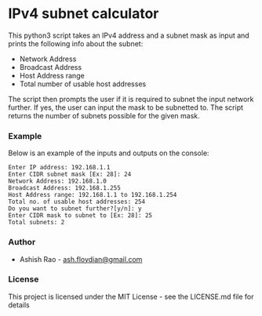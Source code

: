 # IPv4 subnet calculator

This python3 script takes an IPv4 address and a subnet mask as input and prints the following info about the subnet:
* Network Address
* Broadcast Address
* Host Address range
* Total number of usable host addresses

The script then prompts the user if it is required to subnet the input network further. If yes, the user can input the mask to be subnetted to. The script returns the number of subnets possible for the given mask.

### Example
Below is an example of the inputs and outputs on the console:
```commandline
Enter IP address: 192.168.1.1
Enter CIDR subnet mask [Ex: 28]: 24
Network Address: 192.168.1.0
Broadcast Address: 192.168.1.255
Host Address range: 192.168.1.1 to 192.168.1.254
Total no. of usable host addresses: 254
Do you want to subnet further?[y/n]: y
Enter CIDR mask to subnet to [Ex: 28]: 25
Total subnets: 2
```
### Author
* Ashish Rao - <ash.floydian@gmail.com>

### License
This project is licensed under the MIT License - see the LICENSE.md file for details